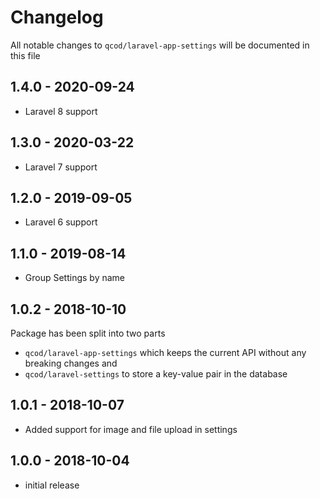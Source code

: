 # Changelog

All notable changes to `qcod/laravel-app-settings` will be documented in this file

## 1.4.0 - 2020-09-24
- Laravel 8 support

## 1.3.0 - 2020-03-22
- Laravel 7 support

## 1.2.0 - 2019-09-05

- Laravel 6 support

## 1.1.0 - 2019-08-14

- Group Settings by name

## 1.0.2 - 2018-10-10

Package has been split into two parts
- `qcod/laravel-app-settings` which keeps the current API without any breaking changes and
- `qcod/laravel-settings` to store a key-value pair in the database

## 1.0.1 - 2018-10-07

- Added support for image and file upload in settings

## 1.0.0 - 2018-10-04

- initial release
